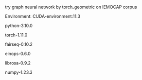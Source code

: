 try graph neural network by torch_geometric on IEMOCAP corpus

Environment: CUDA-environment:11.3

python-3.10.0

torch-1.11.0

fairseq-0.10.2

einops-0.6.0

librosa-0.9.2

numpy-1.23.3

